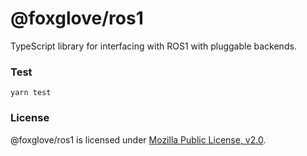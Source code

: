 # @foxglove/ros1

TypeScript library for interfacing with ROS1 with pluggable backends.

### Test

`yarn test`

### License

@foxglove/ros1 is licensed under [Mozilla Public License, v2.0](https://opensource.org/licenses/MPL-2.0).
